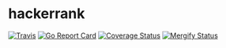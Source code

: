 # hackerrank

[![Travis](https://img.shields.io/travis/lupinthe14th/hackerrank.svg?style=flat-square)][travis]
[![Go Report Card](https://goreportcard.com/badge/github.com/lupinthe14th/hackerrank)][goreportcard]
[![Coverage Status](https://coveralls.io/repos/github/lupinthe14th/hackerrank/badge.svg?branch=master)][coveralls]
[![Mergify Status][mergify-status]][mergify]

<!-- links -->
[travis]: https://travis-ci.org/lupinthe14th/hackerrank
[goreportcard]: https://goreportcard.com/report/github.com/lupinthe14th/hackerrank
[coveralls]: https://coveralls.io/github/lupinthe14th/hackerrank?branch=master
[mergify]: https://mergify.io
[mergify-status]: https://img.shields.io/endpoint.svg?url=https://gh.mergify.io/badges/lupinthe14th/hackerrank&style=flat
